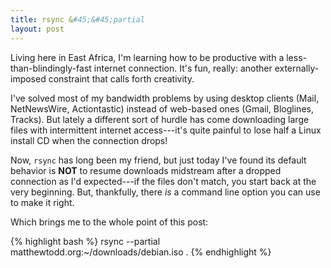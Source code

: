 ```yaml
---
title: rsync &#45;&#45;partial
layout: post
---
```

Living here in East Africa, I'm learning how to be productive with a less-than-blindingly-fast internet connection. It's fun, really: another externally-imposed constraint that calls forth creativity.

I've solved most of my bandwidth problems by using desktop clients (Mail, NetNewsWire, Actiontastic) instead of web-based ones (Gmail, Bloglines, Tracks). But lately a different sort of hurdle has come downloading large files with intermittent internet access---it's quite painful to lose half a Linux install CD when the connection drops!

Now, <code>rsync</code> has long been my friend, but just today I've found its default behavior is <strong>NOT</strong> to resume downloads midstream after a dropped connection as I'd expected---if the files don't match, you start back at the very beginning. But, thankfully, there *is* a command line option you can use to make it right.

Which brings me to the whole point of this post:

{% highlight bash %}
rsync --partial matthewtodd.org:~/downloads/debian.iso .
{% endhighlight %}
